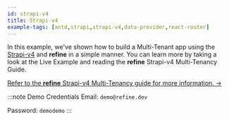 ```yaml
---
id: strapi-v4
title: Strapi-v4
example-tags: [antd,strapi,strapi-v4,data-provider,react-router]
---
```


In this example, we've shown how to build a Multi-Tenant app using the [Strapi-v4](https://strapi.io/) and **refine** in a simple manner. You can learn more by taking a look at the Live Example and reading the **refine** Strapi-v4 Multi-Tenancy Guide.

[Refer to the **refine** Strapi-v4 Multi-Tenancy guide for more information. →](/docs/advanced-tutorials/multi-tenancy/appwrite/)

:::note Demo Credentials
Email: `demo@refine.dev`

Password: `demodemo`
:::

<CodeSandboxExample path="multi-tenancy-strapi" />

